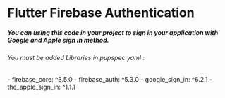 <h1>Flutter Firebase Authentication</h1>
<h5>You can using this code in your project to sign in your application with Google and Apple sign in method.</h5>
<h6>You must be added Libraries in pupspec.yaml :</h6>
-  firebase_core: ^3.5.0
-  firebase_auth: ^5.3.0
-  google_sign_in: ^6.2.1
-  the_apple_sign_in: ^1.1.1
